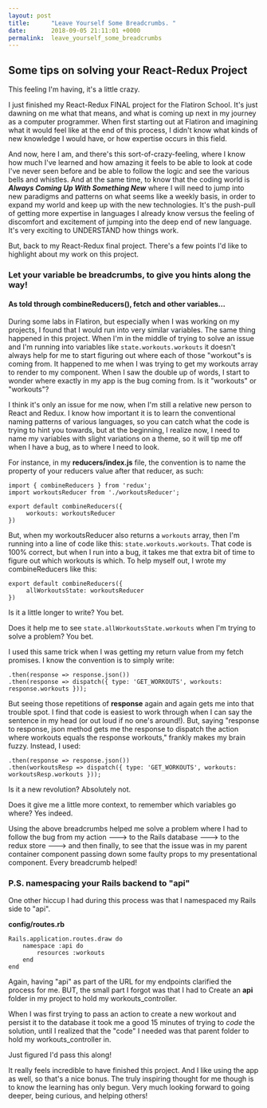 ```yaml
---
layout: post
title:      "Leave Yourself Some Breadcrumbs. "
date:       2018-09-05 21:11:01 +0000
permalink:  leave_yourself_some_breadcrumbs
---
```


## Some tips on solving your React-Redux Project

This feeling I'm having, it's a little crazy.


I just finished my React-Redux FINAL project for the Flatiron School.  It's just dawning on me what that means, and what is coming up next in my journey as a computer programmer.  When first starting out at Flatiron and imagining what it would feel like at the end of this process, I didn't know what kinds of new knowledge I would have, or how expertise occurs in this field.  


And now, here I am, and there's this sort-of-crazy-feeling, where I know how much I've learned and how amazing it feels to be able to look at code I've never seen before and be able to follow the logic and see the various bells and whistles.  And at the same time, to know that the coding world is ***Always Coming Up With Something New*** where I will need to jump into new paradigms and patterns on what seems like a weekly basis, in order to expand my world and keep up with the new technologies.  It's the push-pull of getting more expertise in languages I already know versus the feeling of discomfort and excitement of jumping into the deep end of new language.  It's very exciting to UNDERSTAND how things work.

But, back to my React-Redux final project.  There's a few points I'd like to highlight about my work on this project.

### Let your variable be breadcrumbs, to give you hints along the way!
#### As told through combineReducers(), fetch and other variables...

During some labs in Flatiron, but especially when I was working on my projects, I found that I would run into very similar variables.  The same thing happened in this project.  When I'm in the middle of trying to solve an issue and I'm running into variables like `state.workouts.workouts` it doesn't always help for me to start figuring out where each of those "workout"s is coming from.  It happened to me when I was trying to get my workouts array to render to my component.  When I saw the double up of words, I start to wonder where exactly in my app is the bug coming from.  Is it "workouts" or "workouts"?  

I think it's only an issue for me now, when I'm still a relative new person to React and Redux.  I know how important it is to learn the conventional naming patterns of various languages, so you can catch what the code is trying to hint you towards, but at the beginning, I realize now, I need to name my variables with slight variations on a theme, so it will tip me off when I have a bug, as to where I need to look.  

For instance, in my **reducers/index.js** file, the convention is to name the property of your reducers value after that reducer, as such:

```
import { combineReducers } from 'redux';
import workoutsReducer from './workoutsReducer';

export default combineReducers({
     workouts: workoutsReducer
})
```

But, when my workoutsReducer also returns a `workouts` array, then I'm running into a line of code like this: `state.workouts.workouts`.  That code is 100% correct, but when I run into a bug, it takes me that extra bit of time to figure out which workouts is which.  To help myself out, I wrote my combineReducers like this:

```
export default combineReducers({
     allWorkoutsState: workoutsReducer
})
```

Is it a little longer to write?  You bet. 


Does it help me to see `state.allWorkoutsState.workouts` when I'm trying to solve a problem?  You bet.

I used this same trick when I was getting my return value from my fetch promises.  I know the convention is to simply write:

```
.then(response => response.json())
.then(response => dispatch({ type: 'GET_WORKOUTS', workouts: response.workouts }));
```

But seeing those repetitions of **response** again and again gets me into that trouble spot.  I find that code is easiest to work through when I can say the sentence in my head (or out loud if no one's around!).  But, saying "response to response, json method gets me the response to dispatch the action where workouts equals the response workouts," frankly makes my brain fuzzy.  Instead, I used:

```
.then(response => response.json())
.then(workoutsResp => dispatch({ type: 'GET_WORKOUTS', workouts: workoutsResp.workouts }));
```

Is it a new revolution?  Absolutely not.


Does it give me a little more context, to remember which variables go where?  Yes indeed.


Using the above breadcrumbs helped me solve a problem where I had to follow the bug from my action ---> to the Rails database ---> to the redux store ---> and then finally, to see that the issue was in my parent container component passing down some faulty props to my presentational component.  Every breadcrumb helped!

### P.S. namespacing your Rails backend to "api"

One other hiccup I had during this process was that I namespaced my Rails side to "api".

**config/routes.rb**
```
Rails.application.routes.draw do
    namespace :api do
        resources :workouts
    end
end
```

Again, having "api" as part of the URL for my endpoints clarified the process for me.
BUT, the small part I forgot was that I had to Create an **api** folder in my project to hold my workouts_controller.

When I was first trying to pass an action to create a new workout and persist it to the database it took me a good 15 minutes of trying to *code* the solution, until I realized that the "code" I needed was that parent folder to hold my workouts_controller in.

Just figured I'd pass this along!

It really feels incredible to have finished this project.  And I like using the app as well, so that's a nice bonus.
The truly inspiring thought for me though is to know the learning has only begun.  Very much looking forward to going deeper, being curious, and helping others!

